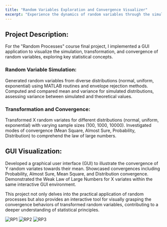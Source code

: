 ```yaml
---
title: "Random Variables Exploration and Convergence Visualizer"
excerpt: "Experience the dynamics of random variables through the simulation of diverse distributions and witness their convergence behaviors in an interactive GUI. This project offers a comprehensive exploration of statistical concepts, including the Central Limit Theorem and the Law of Large Numbers.<br/>"
---
```


## Project Description:
For the "Random Processes" course final project, I implemented a GUI application to visualize the simulation, transformation, and convergence of random variables, exploring key statistical concepts.

### Random Variable Simulation:

Generated random variables from diverse distributions (normal, uniform, exponential) using MATLAB routines and envelope rejection methods.
Computed and compared mean and variance for simulated distributions, assessing variance between simulated and theoretical values.

### Transformation and Convergence:

Transformed X random variates for different distributions (normal, uniform, exponential) with varying sample sizes (100, 1000, 10000).
Investigated modes of convergence (Mean Square, Almost Sure, Probability, Distribution) to comprehend the law of large numbers.

## GUI Visualization:

Developed a graphical user interface (GUI) to illustrate the convergence of Y random variates towards their mean.
Showcased convergences including Probability, Almost Sure, Mean Square, and Distribution convergence.
Demonstrated the Weak Law of Large Numbers for X variates within the same interactive GUI environment.

This project not only delves into the practical application of random processes but also provides an interactive tool for visually grasping the convergence behaviors of transformed random variables, contributing to a deeper understanding of statistical principles.

![RP1](https://github.com/devadharshini97/devadharshini.github.io/assets/41442650/932e17d0-4628-4719-a725-4547f372756c)
![RP2](https://github.com/devadharshini97/devadharshini.github.io/assets/41442650/04271944-95e1-42ca-801b-5b559eadf157)
![RP3](https://github.com/devadharshini97/devadharshini.github.io/assets/41442650/38afc542-7dcd-4eea-b3b4-86bb7b9cfc80)



